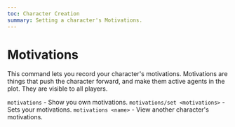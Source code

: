 ```yaml
---
toc: Character Creation
summary: Setting a character's Motivations.
---
```

# Motivations
This command lets you record your character's motivations. Motivations are things that push the character forward, and make them active agents in the plot. They are visible to all players.

`motivations` - Show you own motivations.
`motivations/set <motivations>` - Sets your motivations.
`motivations <name>` - View another character's motivations.
